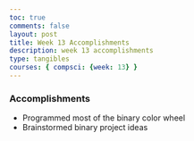 ```yaml
---
toc: true
comments: false
layout: post
title: Week 13 Accomplishments
description: week 13 accomplishments
type: tangibles
courses: { compsci: {week: 13} }
---
```


### Accomplishments
- Programmed most of the binary color wheel
- Brainstormed binary project ideas


